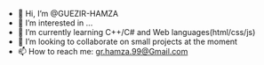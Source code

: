 - 👋 Hi, I’m @GUEZIR-HAMZA
- 👀 I’m interested in ...
- 🌱 I’m currently learning C++/C# and Web languages(html/css/js)
- 💞️ I’m looking to collaborate on small projects at the moment
- 📫 How to reach me: gr.hamza.99@Gmail.com

<!---
GUEZIR-HAMZA/GUEZIR-HAMZA is a ✨ special ✨ repository because its `README.md` (this file) appears on your GitHub profile.
You can click the Preview link to take a look at your changes.
--->
